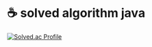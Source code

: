 # ☕ solved algorithm java
[![Solved.ac Profile](http://mazassumnida.wtf/api/v2/generate_badge?boj=8_06gw)](https://solved.ac/8_06gw/)
